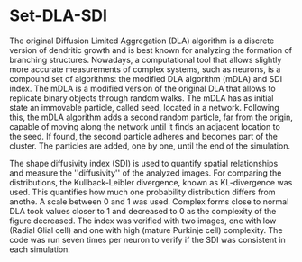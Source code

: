 # Set-DLA-SDI

The original Diffusion Limited Aggregation (DLA) algorithm is a discrete version of dendritic growth and is best known for analyzing the formation of branching structures. Nowadays, a computational tool that allows slightly more accurate measurements of complex systems, such as neurons, is a compound set of algorithms: the modified DLA algorithm (mDLA) and SDI index.
The mDLA  is a modified version of the original DLA that allows to replicate binary objects through random walks. The mDLA has as initial state an immovable particle, called seed, located in a network. Following this, the mDLA algorithm adds a second random particle, far from the origin, capable of moving along the network until it finds an adjacent location to the seed. If found, the second particle adheres and becomes part of the cluster. The particles are added, one by one, until the end of the simulation. 

The shape diffusivity index (SDI) is used to quantify spatial relationships and measure the ''diffusivity'' of the analyzed images. For comparing the distributions, the Kullback-Leibler divergence, known as KL-divergence was used. This quantifies how much one probability distribution differs from anothe.
A scale between 0 and 1 was used. Complex forms close to normal DLA took values closer to 1 and decreased to 0 as the complexity of the figure decreased. The index was verified with two images, one with low (Radial Glial cell) and one with high (mature Purkinje cell) complexity. The code was run seven times per neuron to verify if the SDI was consistent in each simulation. 


